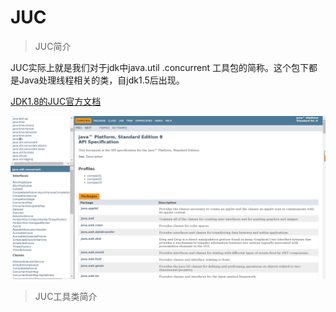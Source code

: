 # JUC 


>JUC简介  

JUC实际上就是我们对于jdk中java.util .concurrent 工具包的简称。这个包下都是Java处理线程相关的类，自jdk1.5后出现。 

[JDK1.8的JUC官方文档](https://docs.oracle.com/javase/8/docs/api/index.html) 

![jdk1.8官方文档](resources/jdk1-8.png) 


>JUC工具类简介  
